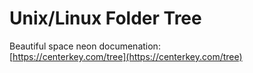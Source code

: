 # Unix/Linux Folder Tree

Beautiful space neon documenation:<br>
[https://centerkey.com/tree](https://centerkey.com/tree)
